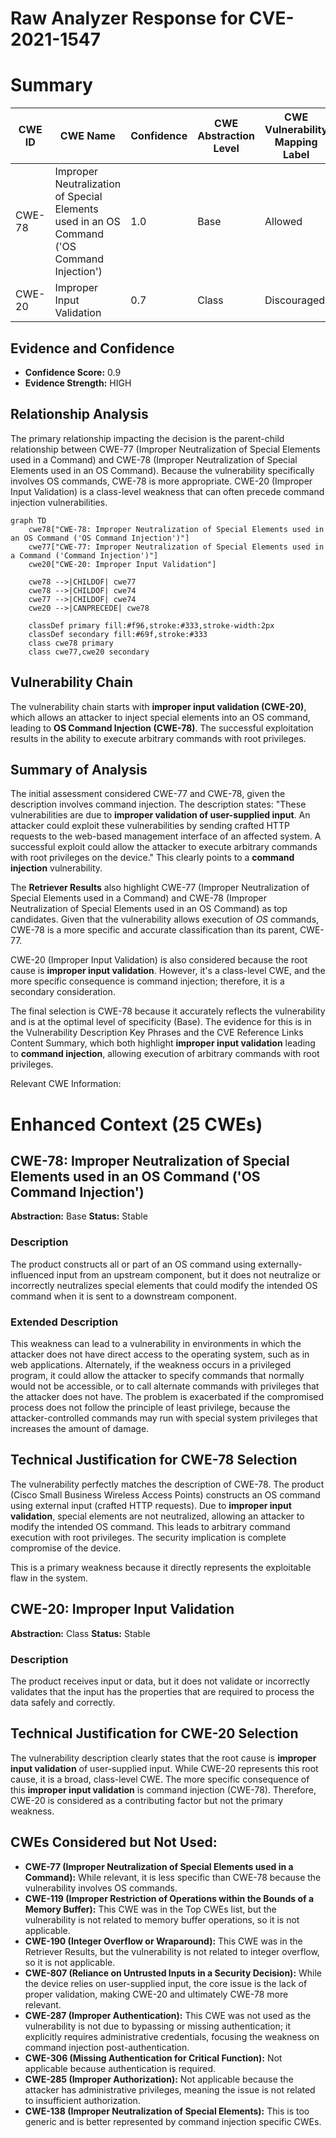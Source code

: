 # Raw Analyzer Response for CVE-2021-1547

# Summary
| CWE ID | CWE Name | Confidence | CWE Abstraction Level | CWE Vulnerability Mapping Label | CWE-Vulnerability Mapping Notes |
|---|---|---|---|---|---|
| CWE-78 | Improper Neutralization of Special Elements used in an OS Command ('OS Command Injection') | 1.0 | Base | Allowed | Primary CWE |
| CWE-20 | Improper Input Validation | 0.7 | Class | Discouraged | Secondary Candidate |

## Evidence and Confidence

*   **Confidence Score:** 0.9
*   **Evidence Strength:** HIGH

## Relationship Analysis
The primary relationship impacting the decision is the parent-child relationship between CWE-77 (Improper Neutralization of Special Elements used in a Command) and CWE-78 (Improper Neutralization of Special Elements used in an OS Command). Because the vulnerability specifically involves OS commands, CWE-78 is more appropriate. CWE-20 (Improper Input Validation) is a class-level weakness that can often precede command injection vulnerabilities.

```mermaid
graph TD
    cwe78["CWE-78: Improper Neutralization of Special Elements used in an OS Command ('OS Command Injection')"]
    cwe77["CWE-77: Improper Neutralization of Special Elements used in a Command ('Command Injection')"]
    cwe20["CWE-20: Improper Input Validation"]
    
    cwe78 -->|CHILDOF| cwe77
    cwe78 -->|CHILDOF| cwe74
    cwe77 -->|CHILDOF| cwe74
    cwe20 -->|CANPRECEDE| cwe78
    
    classDef primary fill:#f96,stroke:#333,stroke-width:2px
    classDef secondary fill:#69f,stroke:#333
    class cwe78 primary
    class cwe77,cwe20 secondary
```

## Vulnerability Chain
The vulnerability chain starts with **improper input validation (CWE-20)**, which allows an attacker to inject special elements into an OS command, leading to **OS Command Injection (CWE-78)**. The successful exploitation results in the ability to execute arbitrary commands with root privileges.

## Summary of Analysis
The initial assessment considered CWE-77 and CWE-78, given the description involves command injection. The description states: "These vulnerabilities are due to **improper validation of user-supplied input**. An attacker could exploit these vulnerabilities by sending crafted HTTP requests to the web-based management interface of an affected system. A successful exploit could allow the attacker to execute arbitrary commands with root privileges on the device." This clearly points to a **command injection** vulnerability.

The **Retriever Results** also highlight CWE-77 (Improper Neutralization of Special Elements used in a Command) and CWE-78 (Improper Neutralization of Special Elements used in an OS Command) as top candidates. Given that the vulnerability allows execution of *OS* commands, CWE-78 is a more specific and accurate classification than its parent, CWE-77.

CWE-20 (Improper Input Validation) is also considered because the root cause is **improper input validation**. However, it's a class-level CWE, and the more specific consequence is command injection; therefore, it is a secondary consideration.

The final selection is CWE-78 because it accurately reflects the vulnerability and is at the optimal level of specificity (Base). The evidence for this is in the Vulnerability Description Key Phrases and the CVE Reference Links Content Summary, which both highlight **improper input validation** leading to **command injection**, allowing execution of arbitrary commands with root privileges.

Relevant CWE Information:

# Enhanced Context (25 CWEs)

## CWE-78: Improper Neutralization of Special Elements used in an OS Command ('OS Command Injection')
**Abstraction:** Base
**Status:** Stable

### Description
The product constructs all or part of an OS command using externally-influenced input from an upstream component, but it does not neutralize or incorrectly neutralizes special elements that could modify the intended OS command when it is sent to a downstream component.

### Extended Description
This weakness can lead to a vulnerability in environments in which the attacker does not have direct access to the operating system, such as in web applications. Alternately, if the weakness occurs in a privileged program, it could allow the attacker to specify commands that normally would not be accessible, or to call alternate commands with privileges that the attacker does not have. The problem is exacerbated if the compromised process does not follow the principle of least privilege, because the attacker-controlled commands may run with special system privileges that increases the amount of damage.

## Technical Justification for CWE-78 Selection

The vulnerability perfectly matches the description of CWE-78. The product (Cisco Small Business Wireless Access Points) constructs an OS command using external input (crafted HTTP requests). Due to **improper input validation**, special elements are not neutralized, allowing an attacker to modify the intended OS command. This leads to arbitrary command execution with root privileges. The security implication is complete compromise of the device.

This is a primary weakness because it directly represents the exploitable flaw in the system.

## CWE-20: Improper Input Validation
**Abstraction:** Class
**Status:** Stable

### Description
The product receives input or data, but it does
        not validate or incorrectly validates that the input has the
        properties that are required to process the data safely and
        correctly.

## Technical Justification for CWE-20 Selection
The vulnerability description clearly states that the root cause is **improper input validation** of user-supplied input. While CWE-20 represents this root cause, it is a broad, class-level CWE. The more specific consequence of this **improper input validation** is command injection (CWE-78). Therefore, CWE-20 is considered as a contributing factor but not the primary weakness.

## CWEs Considered but Not Used:

*   **CWE-77 (Improper Neutralization of Special Elements used in a Command):** While relevant, it is less specific than CWE-78 because the vulnerability involves OS commands.
*   **CWE-119 (Improper Restriction of Operations within the Bounds of a Memory Buffer):** This CWE was in the Top CWEs list, but the vulnerability is not related to memory buffer operations, so it is not applicable.
*   **CWE-190 (Integer Overflow or Wraparound):** This CWE was in the Retriever Results, but the vulnerability is not related to integer overflow, so it is not applicable.
*   **CWE-807 (Reliance on Untrusted Inputs in a Security Decision):** While the device relies on user-supplied input, the core issue is the lack of proper validation, making CWE-20 and ultimately CWE-78 more relevant.
*   **CWE-287 (Improper Authentication):** This CWE was not used as the vulnerability is not due to bypassing or missing authentication; it explicitly requires administrative credentials, focusing the weakness on command injection post-authentication.
*   **CWE-306 (Missing Authentication for Critical Function):** Not applicable because authentication is required.
*   **CWE-285 (Improper Authorization):** Not applicable because the attacker has administrative privileges, meaning the issue is not related to insufficient authorization.
*   **CWE-138 (Improper Neutralization of Special Elements):** This is too generic and is better represented by command injection specific CWEs.